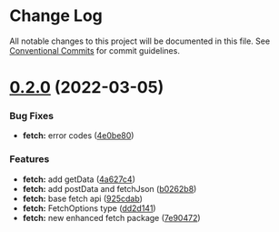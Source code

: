 # Change Log

All notable changes to this project will be documented in this file.
See [Conventional Commits](https://conventionalcommits.org) for commit guidelines.

# [0.2.0](https://github.com/AliMD/vatr/compare/v0.1.2...v0.2.0) (2022-03-05)


### Bug Fixes

* **fetch:** error codes ([4e0be80](https://github.com/AliMD/vatr/commit/4e0be80786b6667035ae82750f2351bd2da4f341))


### Features

* **fetch:** add getData ([4a627c4](https://github.com/AliMD/vatr/commit/4a627c43d2ad07acb340f058f02d41ce57288405))
* **fetch:** add postData and fetchJson ([b0262b8](https://github.com/AliMD/vatr/commit/b0262b83b5b7d8b7c376dce68aae3e16bd8e2610))
* **fetch:** base fetch api ([925cdab](https://github.com/AliMD/vatr/commit/925cdab8700ffb801e1d836ffc5d3245b66815cf))
* **fetch:** FetchOptions type ([dd2d141](https://github.com/AliMD/vatr/commit/dd2d1418d090387e1afa8277f78ae88ace17fd17))
* **fetch:** new enhanced fetch package ([7e90472](https://github.com/AliMD/vatr/commit/7e904720c983372317358ce107f6ad0f79c65647))
